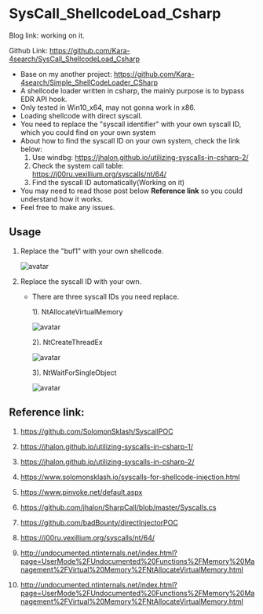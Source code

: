  # SysCall_ShellcodeLoad_Csharp

Blog link: working on it.

Github Link: https://github.com/Kara-4search/SysCall_ShellcodeLoad_Csharp

* Base on my another project: https://github.com/Kara-4search/Simple_ShellCodeLoader_CSharp
* A shellcode loader written in csharp, the mainly purpose is to bypass EDR API hook.
* Only tested in Win10_x64, may not gonna work in x86.
* Loading shellcode with direct syscall.
* You need to replace the "syscall identifier" with your own syscall ID, which you could find on your own system
* About how to find the syscall ID on your own system, check the link below:
  1. Use windbg: https://jhalon.github.io/utilizing-syscalls-in-csharp-2/
  2. Check the system call table: https://j00ru.vexillium.org/syscalls/nt/64/
  3. Find the syscall ID automatically(Working on it)
* You may need to read those post below **Reference link** so you could understand how it works.
* Feel free to make any issues.



## Usage

1. Replace the "buf1" with your own shellcode.

   ![avatar](https://raw.githubusercontent.com/Kara-4search/tempPic/main/SysCall_ShellcodeLoad_buf1.png)

2. Replace the syscall ID with your own.

   * There are three syscall IDs you need replace.

     1). NtAllocateVirtualMemory

     ![avatar](https://raw.githubusercontent.com/Kara-4search/tempPic/main/SysCall_ShellcodeLoad_CUntAVM.png)

     2). NtCreateThreadEx

     ![avatar](https://raw.githubusercontent.com/Kara-4search/tempPic/main/SysCall_ShellcodeLoad_CUntCT.png)

     3). NtWaitForSingleObject

     ![avatar](https://raw.githubusercontent.com/Kara-4search/tempPic/main/SysCall_ShellcodeLoad_CUntWFSO.png)

     

 

## Reference link:

1. https://github.com/SolomonSklash/SyscallPOC

2. https://jhalon.github.io/utilizing-syscalls-in-csharp-1/

3. https://jhalon.github.io/utilizing-syscalls-in-csharp-2/

4. https://www.solomonsklash.io/syscalls-for-shellcode-injection.html

5. https://www.pinvoke.net/default.aspx

6. https://github.com/jhalon/SharpCall/blob/master/Syscalls.cs

7. https://github.com/badBounty/directInjectorPOC

8. https://j00ru.vexillium.org/syscalls/nt/64/

9. http://undocumented.ntinternals.net/index.html?page=UserMode%2FUndocumented%20Functions%2FMemory%20Management%2FVirtual%20Memory%2FNtAllocateVirtualMemory.html

10. http://undocumented.ntinternals.net/index.html?page=UserMode%2FUndocumented%20Functions%2FMemory%20Management%2FVirtual%20Memory%2FNtAllocateVirtualMemory.html

    